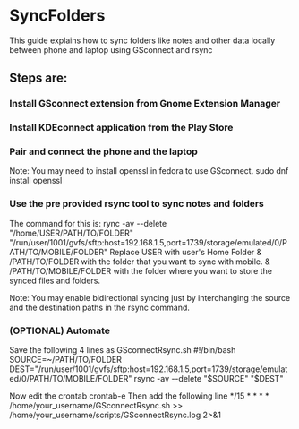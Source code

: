 # SyncFolders
This guide explains how to sync folders like notes and other data locally between phone and laptop using GSconnect and rsync

## Steps are:
### Install GSconnect extension from Gnome Extension Manager

### Install KDEconnect application from the Play Store

### Pair and connect the phone and the laptop
Note: You may need to install openssl in fedora to use GSconnect.
sudo dnf install openssl

### Use the pre provided rsync tool to sync notes and folders
The command for this is:
rync -av --delete "/home/USER/PATH/TO/FOLDER" "/run/user/1001/gvfs/sftp:host=192.168.1.5,port=1739/storage/emulated/0/PATH/TO/MOBILE/FOLDER"
Replace USER with user's Home Folder
  & /PATH/TO/FOLDER with the folder that you want to sync with mobile.
  & /PATH/TO/MOBILE/FOLDER with the folder where you want to store the synced files and folders.

Note: You may enable bidirectional syncing just by interchanging the source and the destination paths in the rsync command.

### (OPTIONAL) Automate
Save the following 4 lines as GSconnectRsync.sh
#!/bin/bash
SOURCE=~/PATH/TO/FOLDER
DEST="/run/user/1001/gvfs/sftp:host=192.168.1.5,port=1739/storage/emulated/0/PATH/TO/MOBILE/FOLDER"
rsync -av --delete "$SOURCE" "$DEST"

Now edit the crontab
  crontab-e
Then add the following line
  */15 * * * * /home/your_username/GSconnectRsync.sh >> /home/your_username/scripts/GSconnectRsync.log 2>&1
